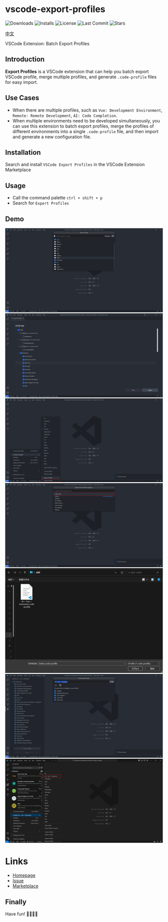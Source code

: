 # vscode-export-profiles

<p>
  <img alt="Downloads" src="https://img.shields.io/visual-studio-marketplace/d/xiaohuohumax.vscode-export-profiles">
  <img alt="Installs" src="https://img.shields.io/visual-studio-marketplace/i/xiaohuohumax.vscode-export-profiles">
  <img alt="License" src="https://img.shields.io/github/license/xiaohuohumax/vscode-export-profiles.svg"/>
  <img alt="Last Commit" src="https://img.shields.io/github/last-commit/xiaohuohumax/vscode-export-profiles.svg"/>
  <img alt="Stars" src="https://img.shields.io/github/stars/xiaohuohumax/vscode-export-profiles.svg"/>
</p>

[中文](/README_CN.md)

VSCode Extension: Batch Export Profiles

## Introduction

**Export Profiles** is a VSCode extension that can help you batch export VSCode profile, merge multiple profiles, and generate `.code-profile` files for easy import.

## Use Cases

+ When there are multiple profiles, such as `Vue: Development Environment`, `Remote: Remote Development`, `AI: Code Completion`.
+ When multiple environments need to be developed simultaneously, you can use this extension to batch export profiles, merge the profiles of different environments into a single `.code-profile` file, and then import and generate a new configuration file.

## Installation

Search and install `VSCode Export Profiles` in the VSCode Extension Marketplace

## Usage

+ Call the command palette `ctrl + shift + p`
+ Search for `Export Profiles`

## Demo

![select-profiles](/images/select-profiles.png)
![set-profiles](/images/set-profiles.png)
![import](/images/import.png)
![select-import](/images/select-import.png)
![choose-file](/images/choose-file.png)
![new-profiles](/images/new-profiles.png)
![result](/images/result.png)

# Links

- [Homepage](https://github.com/xiaohuohumax/vscode-export-profiles#readme)
- [Issue](https://github.com/xiaohuohumax/vscode-export-profiles/issues)
- [Marketplace](https://marketplace.visualstudio.com/items?itemName=xiaohuohumax.vscode-export-profiles)

## Finally

Have fun! 🎉🎉🎉🎉
